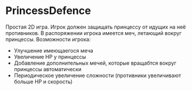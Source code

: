 # PrincessDefence
Простая 2D игра. Игрок должен защищать принцессу от идущих на неё противников. В распоряжении игрока имеется меч, летающий вокруг принцессы.
Возможности игрока:
- Улучшение имеющаегося меча
- Увеличение HP у принцессы
- Добавление дополнительных мечей, которые вращабтся вокруг принцессы автоматически
- Периодическое увеличение сложности (противники увеличивают больше HР и скорость)
